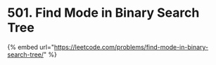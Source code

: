 # 501. Find Mode in Binary Search Tree

{% embed url="https://leetcode.com/problems/find-mode-in-binary-search-tree/" %}
